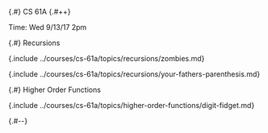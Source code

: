 
{.#} CS 61A
{.#++}

Time: Wed 9/13/17 2pm

{.#} Recursions

{.include ../courses/cs-61a/topics/recursions/zombies.md}

{.include ../courses/cs-61a/topics/recursions/your-fathers-parenthesis.md}

{.#} Higher Order Functions

{.include ../courses/cs-61a/topics/higher-order-functions/digit-fidget.md}

{.#--}
